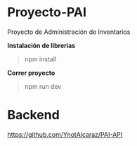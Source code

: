 # Proyecto-PAI
Proyecto de Administración de Inventarios

**Instalación de librerias**
> npm install

**Correr proyecto**
> npm run dev

# Backend
https://github.com/YnotAlcaraz/PAI-API